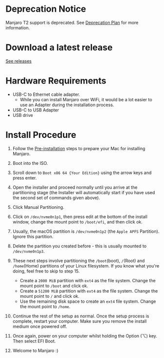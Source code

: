 # Deprecation Notice

Manjaro T2 support is deprecated. See [Deprecation Plan](https://wiki.t2linux.org/distributions/manjaro/deprecation) for more information.

# Download a latest release

[See releases](https://github.com/NoaHimesaka1873/manjaroiso-t2/releases)

# Hardware Requirements

* USB-C to Ethernet cable adapter.
    * While you can install Manjaro over WiFi, it would be a lot easier to use an Adapter during the installation process.
* USB-C to USB Adapter
* USB drive

# Install Procedure

1. Follow the [Pre-installation](https://wiki.t2linux.org/guides/preinstall) steps to prepare your Mac for installing Manjaro.
2. Boot into the ISO.
3. Scroll down to `Boot x86 64 {Your Edition}` using the arrow keys and press enter.
4. Open the installer and proceed normally until you arrive at the partitioning stage (the Installer will automatically start if you have used the second set of commands given above).
5. Click Manual Partitioning.
6. Click on `/dev/nvme0n1p1`, then press edit at the bottom of the install window, change the mount point to `/boot/efi`, and then click ok.
7. Usually, the macOS partition is `/dev/nvme0n1p2` (the `Apple APFS` Partition). Ignore this partition.
8. Delete the partition you created before - this is usually mounted to `/dev/nvme0n1p3`.
9. These next steps involve partitioning the `/boot`(boot), `/`(Root) and `/home`(Home) partitions of your Linux filesystem. If you know what you're doing, feel free to skip to step 15.

    * Create a `2000 MiB` partition with `ext4` as the file system. Change the mount point to `/boot` and click ok.
    * Create a `51200 MiB` partition with `ext4` as the file system. Change the mount point to `/` and click ok.
    * Use the remaining disk space to create an `ext4` file system. Change the mount point to `/home`.

10. Continue the rest of the setup as normal. Once the setup process is complete, restart your computer. Make sure you remove the install medium once powered off.
11. Once again, power on your computer whilst holding the Option (⌥) key. Then select EFI Boot.
12. Welcome to Manjaro :)
